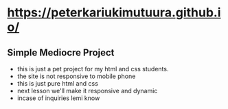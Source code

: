 # https://peterkariukimutuura.github.io/

## Simple Mediocre Project


- this is just a pet project for my html and css  students.
- the site is not responsive to mobile phone
- this is just pure html and css 
- next lesson we'll make it responsive and dynamic
- incase of inquiries lemi know
